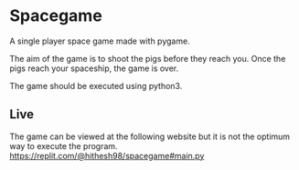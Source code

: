 # Spacegame
A single player space game made with pygame.

The aim of the game is to shoot the pigs before they reach you. Once the pigs reach your spaceship, the game is over. 

The game should be executed using python3.

## Live
The game can be viewed at the following website but it is not the optimum way to execute the program. 
https://replit.com/@hithesh98/spacegame#main.py
